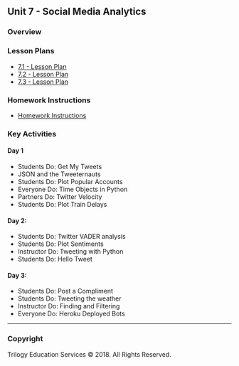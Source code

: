## Unit 7 - Social Media Analytics

### Overview

### Lesson Plans

* [7.1 - Lesson Plan](1/LessonPlan.md)
* [7.2 - Lesson Plan](2/LessonPlan.md)
* [7.3 - Lesson Plan](3/LessonPlan.md)

### Homework Instructions

* [Homework Instructions](./../../02-Homework/07-Social-Analytics/Instructions/README.md)

### Key Activities

#### Day 1

* Students Do: Get My Tweets
* JSON and the Tweeternauts
* Students Do: Plot Popular Accounts
* Everyone Do: Time Objects in Python
* Partners Do: Twitter Velocity
* Students Do: Plot Train Delays

#### Day 2:

* Students Do: Twitter VADER analysis
* Students Do: Plot Sentiments
* Instructor Do: Tweeting with Python
* Students Do: Hello Tweet

#### Day 3:

* Students Do: Post a Compliment
* Students Do: Tweeting the weather
* Instructor Do: Finding and Filtering
* Everyone Do: Heroku Deployed Bots

- - -

### Copyright

Trilogy Education Services © 2018. All Rights Reserved.
